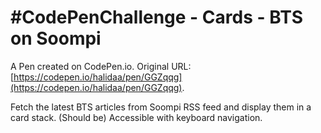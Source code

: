 # #CodePenChallenge - Cards - BTS on Soompi

A Pen created on CodePen.io. Original URL: [https://codepen.io/halidaa/pen/GGZqqg](https://codepen.io/halidaa/pen/GGZqqg).

Fetch the latest BTS articles from Soompi RSS feed and display them in a card stack. (Should be) Accessible with keyboard navigation.
